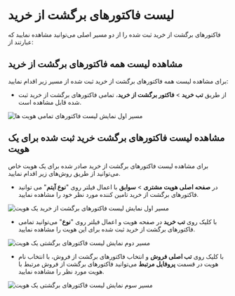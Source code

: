 # لیست  فاکتورهای برگشت از خرید
فاکتور‌های برگشت از خرید ثبت شده را از دو مسیر اصلی می‌توانید مشاهده نمایید که عبارتند از:

## مشاهده لیست همه فاکتورهای برگشت از خرید 
 برای مشاهده لیست همه فاکتورهای برگشت از خرید ثبت شده از مسیر زیر اقدام نمایید:
- از طریق **تب خرید** > **فاکتور برگشت از خرید**، تمامی فاکتورهای برگشت از خرید ثبت شده قابل مشاهده است.

![مسیر اول نمایش لیست فاکتورهای تمامی هویت ها](./Images/)

## مشاهده لیست فاکتورهای برگشت خرید ثبت شده برای یک هویت
برای مشاهده لیست فاکتورهای برگشت از خرید صادر شده برای یک هویت خاص می‌توانید از طریق  روش‌های زیر اقدام نمایید.
- 	در **صفحه اصلی هویت مشتری** > **سوابق** با اعمال فیلتر روی "**نوع آیتم**" می توانید فاکتورهای برگشت از خرید تامین کننده مورد نظر خود را مشاهده نمایید.  

![مسیر اول نمایش لیست فاکتورهای برگشت از خرید یک هویت ](./Images/)

-  با کلیک روی **تب خرید**  در صفحه هویت و اعمال فیلتر روی "**نوع**" می‌توانید تمامی فاکتورهای برگشت از خرید ثبت شده برای این هویت را مشاهده نمایید.

![مسیر دوم نمایش لیست فاکتورهای برگشتی یک هویت](./Images/)

- با کلیک روی **تب اصلی فروش** و انتخاب فاکتورهای برگشت از فروش،
 با انتخاب نام هویت در قسمت **پروفایل مرتبط** می‌توانید فاکتورهای برگشت از فروش مرتبط با هویت مورد نظر را مشاهده نمایید.
 
![مسیر سوم نمایش لیست فاکتورهای برگشتی یک هویت](./Images/)
